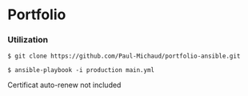 # Portfolio

### Utilization

```
$ git clone https://github.com/Paul-Michaud/portfolio-ansible.git
```

```
$ ansible-playbook -i production main.yml
```
Certificat auto-renew not included